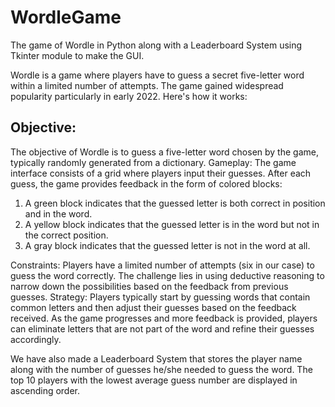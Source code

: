 # WordleGame

The game of Wordle in Python along with a Leaderboard System using Tkinter module to make the GUI.

Wordle is a game where players have to guess a secret five-letter word within a limited number of attempts. The game gained widespread popularity particularly in early 2022. Here's how it works:

## Objective:

The objective of Wordle is to guess a five-letter word chosen by the game, typically randomly generated from a dictionary.
Gameplay: The game interface consists of a grid where players input their guesses. After each guess, the game provides feedback in the form of colored blocks:

1. A green block indicates that the guessed letter is both correct in position and in the word.
2. A yellow block indicates that the guessed letter is in the word but not in the correct position.
3. A gray block indicates that the guessed letter is not in the word at all.

Constraints: Players have a limited number of attempts (six in our case) to guess the word correctly. The challenge lies in using deductive reasoning to narrow down the possibilities based on the feedback from previous guesses.
Strategy: Players typically start by guessing words that contain common letters and then adjust their guesses based on the feedback received. As the game progresses and more feedback is provided, players can eliminate letters that are not part of the word and refine their guesses accordingly.

We have also made a Leaderboard System that stores the player name along with the number of guesses he/she needed to guess the word. The top 10 players with the lowest average guess number are displayed in ascending order.
